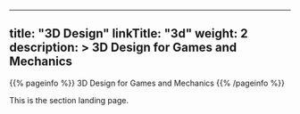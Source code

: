 
---
title: "3D Design"
linkTitle: "3d"
weight: 2
description: >
  3D Design for Games and Mechanics
---

{{% pageinfo %}}
3D Design for Games and Mechanics
{{% /pageinfo %}}


This is the section landing page.

